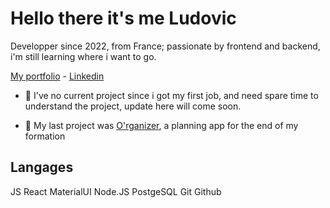 # Hello there it's me Ludovic

Developper since 2022, from France; passionate by frontend and backend, i'm still learning where i want to go.

<a href="https://ludovicrougier.github.io/" target="_blank"> My portfolio</a> - [Linkedin](https://www.linkedin.com/in/ludovic-rougier-682259143/)

* 🔭 I've no current project since i got my first job, and need spare time to understand the project, update here will come soon.

* 📌 My last project was [O'rganizer](https://organizer-ygg.netlify.app/), a planning app for the end of my formation

## Langages

JS React MaterialUI Node.JS PostgeSQL Git Github 

<!--
**LudovicRougier/LudovicRougier** is a ✨ _special_ ✨ repository because its `README.md` (this file) appears on your GitHub profile.

Here are some ideas to get you started:

- 🔭 I’m currently working on ...
- 🌱 I’m currently learning ...
- 👯 I’m looking to collaborate on ...
- 🤔 I’m looking for help with ...
- 💬 Ask me about ...
- 📫 How to reach me: ...
- 😄 Pronouns: ...
- ⚡ Fun fact: ...
-->
